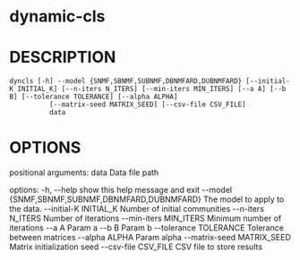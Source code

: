 # dynamic-cls

# DESCRIPTION
    dyncls [-h] --model {SNMF,SBNMF,SUBNMF,DBNMFARD,DUBNMFARD} [--initial-K INITIAL_K] [--n-iters N_ITERS] [--min-iters MIN_ITERS] [--a A] [--b B] [--tolerance TOLERANCE] [--alpha ALPHA]
              [--matrix-seed MATRIX_SEED] [--csv-file CSV_FILE]
              data
# OPTIONS
  positional arguments:
    data                  Data file path

  options:
    -h, --help            show this help message and exit
    --model {SNMF,SBNMF,SUBNMF,DBNMFARD,DUBNMFARD}
                          The model to apply to the data.
    --initial-K INITIAL_K
                          Number of initial communities
    --n-iters N_ITERS     Number of iterations
    --min-iters MIN_ITERS
                          Minimum number of iterations
    --a A                 Param a
    --b B                 Param b
    --tolerance TOLERANCE
                          Tolerance between matrices
    --alpha ALPHA         Param alpha
    --matrix-seed MATRIX_SEED
                          Matrix initialization seed
    --csv-file CSV_FILE   CSV file to store results
